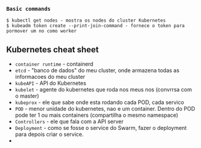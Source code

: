 ### `Basic commands`

```
$ kubectl get nodes - mostra os nodes do cluster Kubernetes
$ kubeadm token create --print-join-command - fornece o token para pormover um no como worker
```





## Kubernetes cheat sheet

- `container runtime` - containerd
- `etcd` - "banco de dados" do meu cluster, onde armazena todas as informacoes do meu cluster
- `kubeAPI` - API do Kubernetes
- `kubelet` - agente do kubernetes que roda nos meus nos (convrrsa com o master)
- `kubeprox` - ele que sabe onde esta rodando cada POD, cada servico
- `POD` - menor unidade do kubernetes, nao e um container. Dentro do POD pode ter 1 ou mais containers (compartilha o mesmo namespace)
- `Controllers` - ele que fala com a API server
- `Deployment` - como se fosse o service do Swarm, fazer o deployment para depois criar o service.
- 
